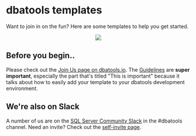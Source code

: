 # dbatools templates
Want to join in on the fun? Here are some templates to help you get started.

<p align="center"><img src=https://blog.netnerds.net/wp-content/uploads/2016/05/dbatools.png></p>

Before you begin..
--------------

Please check out the [Join Us page on dbatools.io](https://dbatools.io/join-us/). The [Guidelines](https://dbatools.io/join-us/guidelines/) are **super important**, especially the part that's titled "This is important" because it talks about how to easily add your template to your dbatools development environment.

We're also on Slack
--------------
A number of us are on the <a href="https://sqlcommunity.slack.com">SQL Server Community Slack</a> in the #dbatools channel. Need an invite? Check out the <a href="https://dbatools.io/slack/">self-invite page</a>.

